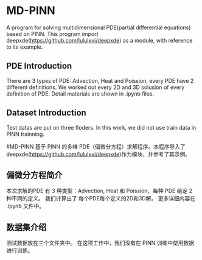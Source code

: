 # MD-PINN
A program for solving multidimensional PDE(partial differential equations) based on PINN.  This program import deepxde(https://github.com/lululxvi/deepxde) as a module, with reference to its example.

## PDE Introduction
There are 3 types of PDE: Advection, Heat and Poission, every PDE have 2 different definitions. We worked out every 2D and 3D solusion of every definition of PDE. Detail materials are shown in .ipynb files. 

## Dataset Introduction
Test datas are put on three floders. In this work, we did not use train data in PINN trainning.


#MD-PINN
基于 PINN 的多维 PDE（偏微分方程）求解程序。本程序导入了deepxde(https://github.com/lululxvi/deepxde)作为模块，并参考了其示例。

## 偏微分方程简介
本次求解的PDE 有 3 种类型：Advection, Heat 和 Poission，每种 PDE 给定 2 种不同的定义。 我们计算出了 每个PDE每个定义的2D和3D解。 更多详细内容在 .ipynb 文件中。

## 数据集介绍
测试数据放在三个文件夹中。 在这项工作中，我们没有在 PINN 训练中使用数据进行训练。
